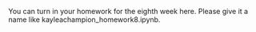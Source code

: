 You can turn in your homework for the eighth week here. Please give it a name like kayleachampion_homework8.ipynb.
